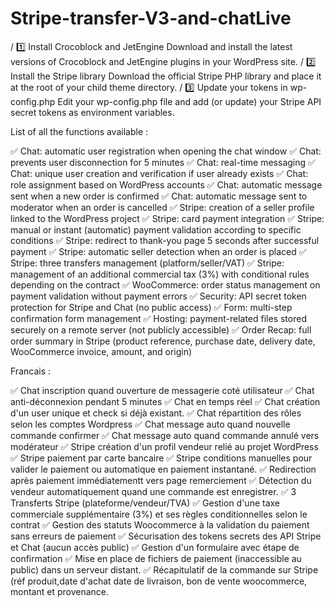 # Stripe-transfer-V3-and-chatLive

/
1️⃣ Install Crocoblock and JetEngine
Download and install the latest versions of Crocoblock and JetEngine plugins in your WordPress site.
/
2️⃣ Install the Stripe library
Download the official Stripe PHP library and place it at the root of your child theme directory.
/
3️⃣ Update your tokens in wp-config.php
Edit your wp-config.php file and add (or update) your Stripe API secret tokens as environment variables.

 List of all the functions available :

✅ Chat: automatic user registration when opening the chat window
✅ Chat: prevents user disconnection for 5 minutes
✅ Chat: real-time messaging
✅ Chat: unique user creation and verification if user already exists
✅ Chat: role assignment based on WordPress accounts
✅ Chat: automatic message sent when a new order is confirmed
✅ Chat: automatic message sent to moderator when an order is cancelled
✅ Stripe: creation of a seller profile linked to the WordPress project
✅ Stripe: card payment integration
✅ Stripe: manual or instant (automatic) payment validation according to specific conditions
✅ Stripe: redirect to thank-you page 5 seconds after successful payment
✅ Stripe: automatic seller detection when an order is placed
✅ Stripe: three transfers management (platform/seller/VAT)
✅ Stripe: management of an additional commercial tax (3%) with conditional rules depending on the contract
✅ WooCommerce: order status management on payment validation without payment errors
✅ Security: API secret token protection for Stripe and Chat (no public access)
✅ Form: multi-step confirmation form management
✅ Hosting: payment-related files stored securely on a remote server (not publicly accessible)
✅ Order Recap: full order summary in Stripe (product reference, purchase date, delivery date, WooCommerce invoice, amount, and origin)

Francais : 


✅ Chat inscription quand ouverture de messagerie coté utilisateur
✅ Chat anti-déconnexion pendant 5 minutes
✅ Chat en temps réel
✅ Chat création d'un user unique et check si déjà existant.
✅ Chat répartition des rôles selon les comptes Wordpress
✅ Chat message auto quand nouvelle commande confirmer
✅ Chat message auto quand commande annulé vers modérateur 
✅ Stripe création d'un profil vendeur relié au projet WordPress
✅ Stripe paiement par carte bancaire
✅ Stripe conditions manuelles pour valider le paiement ou automatique en paiement instantané.
✅ Redirection après paiement immédiatementt vers page remerciement
✅ Détection du vendeur automatiquement quand une commande est enregistrer. 
✅ 3 Transferts Stripe (plateforme/vendeur/TVA)
✅ Gestion d'une taxe commerciale supplémentaire (3%) et ses règles conditionnelles selon le contrat
✅ Gestion des statuts Woocommerce à la validation du paiement sans erreurs de paiement
✅ Sécurisation des tokens secrets des API Stripe et Chat (aucun accès public)
✅ Gestion d'un formulaire avec étape de confirmation
✅ Mise en place de fichiers de paiement (inaccessible au public) dans un serveur distant.
✅ Récapitulatif de la commande sur Stripe (réf produit,date d'achat date de livraison, bon de vente woocommerce, montant et provenance.



